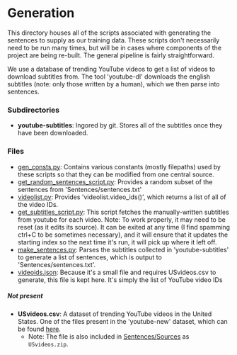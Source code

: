 # Generation

This directory houses all of the scripts associated with generating the sentences to supply as
our training data. These scripts don't necessarily need to be run many times, but will be in cases
where components of the project are being re-built. The general pipeline is fairly straightforward.

We use a database of trending YouTube videos to get a list of videos to download subtitles from.
The tool 'youtube-dl' downloads the english subtitles (note: only those written by a human), which
we then parse into sentences.

### Subdirectories

* **youtube-subtitles**: Ingored by git. Stores all of the subtitles once they have been
	downloaded.

### Files

* [gen_consts.py](gen_consts.py): Contains various constants (mostly filepaths) used by these
	scripts so that they can be modified from one central source.
* [get_random_sentences_script.py](get_random_sentences_script.py): Provides a random subset of the
	sentences from 'Sentences/sentences.txt'
* [videolist.py](videolist.py): Provides 'videolist.video_ids()', which returns a list of all of
	the video IDs.
* [get_subtitles_script.py](get_subtitles_script.py): This script fetches the manually-written
	subtitles from youtube for each video. Note: To work properly, it may need to be reset (as it
	edits its source). It can be exited at any time (I find spamming ctrl+C to be sometimes
	necessary), and it will ensure that it updates the starting index so the next time it's run, it
	will pick up where it left off.
* [make_sentences.py](make_sentences.py): Parses the subtitles collected in 'youtube-subtitles' to
	generate a list of sentences, which is output to 'Sentences/sentences.txt'.
* [videoids.json](videoids.json): Because it's a small file and requires USvideos.csv to generate,
	this file is kept here. It's simply the list of YouTube video IDs

##### Not present

* **USvideos.csv**: A dataset of trending YouTube videos in the United States. One of the files
	present in the 'youtube-new' dataset, which can be found [here](https://www.kaggle.com/datasnaek/youtube-new).
	* Note: The file is also included in [Sentences/Sources](../Sources) as `USvideos.zip`.